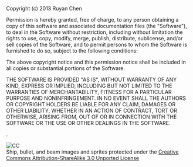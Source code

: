 Copyright (c) 2013 Ruyan Chen

Permission is hereby granted, free of charge, to any person obtaining a copy
of this software and associated documentation files (the "Software"), to deal
in the Software without restriction, including without limitation the rights
to use, copy, modify, merge, publish, distribute, sublicense, and/or sell
copies of the Software, and to permit persons to whom the Software is
furnished to do so, subject to the following conditions:

The above copyright notice and this permission notice shall be included in
all copies or substantial portions of the Software.

THE SOFTWARE IS PROVIDED "AS IS", WITHOUT WARRANTY OF ANY KIND, EXPRESS OR
IMPLIED, INCLUDING BUT NOT LIMITED TO THE WARRANTIES OF MERCHANTABILITY,
FITNESS FOR A PARTICULAR PURPOSE AND NONINFRINGEMENT. IN NO EVENT SHALL THE
AUTHORS OR COPYRIGHT HOLDERS BE LIABLE FOR ANY CLAIM, DAMAGES OR OTHER
LIABILITY, WHETHER IN AN ACTION OF CONTRACT, TORT OR OTHERWISE, ARISING FROM,
OUT OF OR IN CONNECTION WITH THE SOFTWARE OR THE USE OR OTHER DEALINGS IN
THE SOFTWARE.

.

![CC](http://i.creativecommons.org/l/by-sa/3.0/88x31.png)       
Ship, bullet, and beam images and sprites protected under the [Creative Commons Attribution-ShareAlike 3.0 Unported License](http://creativecommons.org/licenses/by-sa/3.0/) 
